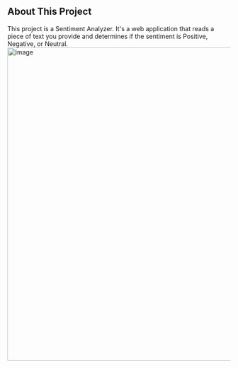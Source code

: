 ## About This Project

This project is a Sentiment Analyzer. It's a web application that reads a piece of text you provide and determines if the sentiment is Positive, Negative, or Neutral.
<img width="1035" height="708" alt="image" src="https://github.com/user-attachments/assets/112540b4-2f49-40bd-a738-fe979a826040" />
